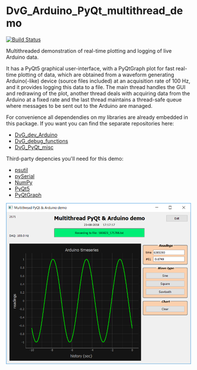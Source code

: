 # DvG_Arduino_PyQt_multithread_demo
[![Build Status](https://travis-ci.org/Dennis-van-Gils/DvG_Arduino_PyQt_multithread_demo.svg?branch=master)](https://travis-ci.org/Dennis-van-Gils/DvG_Arduino_PyQt_multithread_demo)

Multithreaded demonstration of real-time plotting and logging of live Arduino data.

It has a PyQt5 graphical user-interface, with a PyQtGraph plot for fast real-time plotting of data, which are obtained from a waveform generating Arduino(-like) device (source files included) at an acquisition rate of 100 Hz, and it provides logging this data to a file. The main thread handles the GUI and redrawing of the plot, another thread deals with acquiring data from the Arduino at a fixed rate and the last thread maintains a thread-safe queue where messages to be sent out to the Arduino are managed.

For convenience all dependendies on my libraries are already embedded in this package. If you want you can find the separate repositories here:

* [DvG_dev_Arduino](https://github.com/Dennis-van-Gils/DvG_dev_Arduino)
* [DvG_debug_functions](https://github.com/Dennis-van-Gils/DvG_debug_functions)
* [DvG_PyQt_misc](https://github.com/Dennis-van-Gils/DvG_PyQt_misc)

Third-party depencies you'll need for this demo:

* [psutil](https://pypi.org/project/psutil/)
* [pySerial](https://pypi.org/project/pyserial/)
* [NumPy](http://www.numpy.org/)
* [PyQt5](https://pypi.org/project/PyQt5/)
* [PyQtGraph](http://pyqtgraph.org/)

![Arduino_PyQt_demo_with_multithreading.png](/images/Arduino_PyQt_demo_with_multithreading.PNG)
